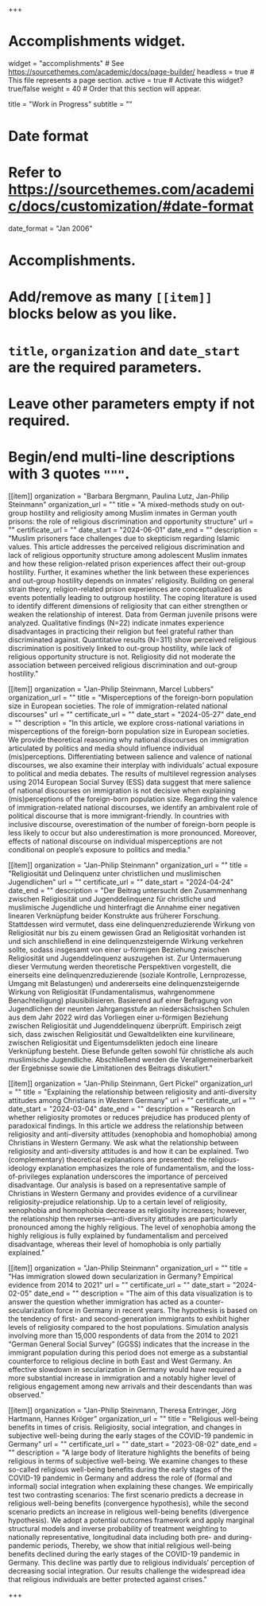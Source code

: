 +++
# Accomplishments widget.
widget = "accomplishments"  # See https://sourcethemes.com/academic/docs/page-builder/
headless = true  # This file represents a page section.
active = true  # Activate this widget? true/false
weight = 40  # Order that this section will appear.

title = "Work in Progress"
subtitle = ""

# Date format
#   Refer to https://sourcethemes.com/academic/docs/customization/#date-format
date_format = "Jan 2006"

# Accomplishments.
#   Add/remove as many `[[item]]` blocks below as you like.
#   `title`, `organization` and `date_start` are the required parameters.
#   Leave other parameters empty if not required.
#   Begin/end multi-line descriptions with 3 quotes `"""`.

[[item]]
  organization = "Barbara Bergmann, Paulina Lutz, Jan-Philip Steinmann"
  organization_url = ""
  title = "A mixed-methods study on out-group hostility and religiosity among Muslim inmates in German youth prisons: the role of religious discrimination and opportunity structure"
  url = ""
  certificate_url = ""
  date_start = "2024-06-01"
  date_end = ""
  description = "Muslim prisoners face challenges due to skepticism regarding Islamic values. This article addresses the perceived religious discrimination and lack of religious opportunity structure among adolescent Muslim inmates and how these religion-related prison experiences affect their out-group hostility. Further, it examines whether the link between these experiences and out-group hostility depends on inmates’ religiosity. Building on general strain theory, religion-related prison experiences are conceptualized as events potentially leading to outgroup hostility. The coping literature is used to identify different dimensions of religiosity that can either strengthen or weaken the relationship of interest. Data from German juvenile prisons were analyzed. Qualitative findings (N=22) indicate inmates experience disadvantages in practicing their religion but feel grateful rather than discriminated against. Quantitative results (N=311) show perceived religious discrimination is positively linked to out-group hostility, while lack of religious opportunity structure is not. Religiosity did not moderate the association between perceived religious discrimination and out-group hostility."

[[item]]
  organization = "Jan-Philip Steinmann, Marcel Lubbers"
  organization_url = ""
  title = "Misperceptions of the foreign-born population size in European societies. The role of immigration-related national discourses"
  url = ""
  certificate_url = ""
  date_start = "2024-05-27"
  date_end = ""
  description = "In this article, we explore cross-national variations in misperceptions of the foreign-born population size in European societies. We provide theoretical reasoning why national discourses on immigration articulated by politics and media should influence individual (mis)perceptions. Differentiating between salience and valence of national discourses, we also examine their interplay with individuals’ actual exposure to political and media debates. The results of multilevel regression analyses using 2014 European Social Survey (ESS) data suggest that mere salience of national discourses on immigration is not decisive when explaining (mis)perceptions of the foreign-born population size. Regarding the valence of immigration-related national discourses, we identify an ambivalent role of political discourse that is more immigrant-friendly. In countries with inclusive discourse, overestimation of the number of foreign-born people is less likely to occur but also underestimation is more pronounced. Moreover, effects of national discourse on individual misperceptions are not conditional on people’s exposure to politics and media."

[[item]]
  organization = "Jan-Philip Steinmann"
  organization_url = ""
  title = "Religiosität und Delinquenz unter christlichen und muslimischen Jugendlichen"
  url = ""
  certificate_url = ""
  date_start = "2024-04-24"
  date_end = ""
  description = "Der Beitrag untersucht den Zusammenhang zwischen Religiosität und Jugenddelinquenz für christliche und muslimische Jugendliche und hinterfragt die Annahme einer negativen linearen Verknüpfung beider Konstrukte aus früherer Forschung. Stattdessen wird vermutet, dass eine delinquenzreduzierende Wirkung von Religiosität nur bis zu einem gewissen Grad an Religiosität vorhanden ist und sich anschließend in eine delinquenzsteigernde Wirkung verkehren sollte, sodass insgesamt von einer u-förmigen Beziehung zwischen Religiosität und Jugenddelinquenz auszugehen ist. Zur Untermauerung dieser Vermutung werden theoretische Perspektiven vorgestellt, die einerseits eine delinquenzreduzierende (soziale Kontrolle, Lernprozesse, Umgang mit Belastungen) und andererseits eine delinquenzsteigernde Wirkung von Religiosität (Fundamentalismus, wahrgenommene Benachteiligung) plausibilisieren. Basierend auf einer Befragung von Jugendlichen der neunten Jahrgangsstufe an niedersächsischen Schulen aus dem Jahr 2022 wird das Vorliegen einer u-förmigen Beziehung zwischen Religiosität und Jugenddelinquenz überprüft. Empirisch zeigt sich, dass zwischen Religiosität und Gewaltdelikten eine kurvilineare, zwischen Religiosität und Eigentumsdelikten jedoch eine lineare Verknüpfung besteht. Diese Befunde gelten sowohl für christliche als auch muslimische Jugendliche. Abschließend werden die Verallgemeinerbarkeit der Ergebnisse sowie die Limitationen des Beitrags diskutiert."

[[item]]
  organization = "Jan-Philip Steinmann, Gert Pickel"
  organization_url = ""
  title = "Explaining the relationship between religiosity and anti-diversity attitudes among Christians in Western Germany"
  url = ""
  certificate_url = ""
  date_start = "2024-03-04"
  date_end = ""
  description = "Research on whether religiosity promotes or reduces prejudice has produced plenty of paradoxical findings. In this article we address the relationship between religiosity and anti-diversity attitudes (xenophobia and homophobia) among Christians in Western Germany. We ask what the relationship between religiosity and anti-diversity attitudes is and how it can be explained. Two (complementary) theoretical explanations are presented: the religious-ideology explanation emphasizes the role of fundamentalism, and the loss-of-privileges explanation underscores the importance of perceived disadvantage. Our analysis is based on a representative sample of Christians in Western Germany and provides evidence of a curvilinear religiosity-prejudice relationship. Up to a certain level of religiosity, xenophobia and homophobia decrease as religiosity increases; however, the relationship then reverses—anti-diversity attitudes are particularly pronounced among the highly religious. The level of xenophobia among the highly religious is fully explained by fundamentalism and perceived disadvantage, whereas their level of homophobia is only partially explained."

[[item]]
  organization = "Jan-Philip Steinmann"
  organization_url = ""
  title = "Has immigration slowed down secularization in Germany? Empirical evidence from 2014 to 2021"
  url = ""
  certificate_url = ""
  date_start = "2024-02-05"
  date_end = ""
  description = "The aim of this data visualization is to answer the question whether immigration has acted as a counter-secularization force in Germany in recent years. The hypothesis is based on the tendency of first- and second-generation immigrants to exhibit higher levels of religiosity compared to the host populations. Simulation analysis involving more than 15,000 respondents of data from the 2014 to 2021 “German General Social Survey” (GGSS) indicates that the increase in the immigrant population during this period does not emerge as a substantial counterforce to religious decline in both East and West Germany. An effective slowdown in secularization in Germany would have required a more substantial increase in immigration and a notably higher level of religious engagement among new arrivals and their descendants than was observed."

[[item]]
  organization = "Jan-Philip Steinmann, Theresa Entringer, Jörg Hartmann, Hannes Kröger"
  organization_url = ""
  title = "Religious well-being benefits in times of crisis. Religiosity, social integration, and changes in subjective well-being during the early stages of the COVID-19 pandemic in Germany"
  url = ""
  certificate_url = ""
  date_start = "2023-08-02"
  date_end = ""
  description = "A large body of literature highlights the benefits of being religious in terms of subjective well-being. We examine changes to these so-called religious well-being benefits during the early stages of the COVID-19 pandemic in Germany and address the role of (formal and informal) social integration when explaining these changes. We empirically test two contrasting scenarios: The first scenario predicts a decrease in religious well-being benefits (convergence hypothesis), while the second scenario predicts an increase in religious well-being benefits (divergence hypothesis). We adopt a potential outcomes framework and apply marginal structural models and inverse probability of treatment weighting to nationally representative, longitudinal data including both pre- and during-pandemic periods, Thereby, we show that initial religious well-being benefits declined during the early stages of the COVID-19 pandemic in Germany. This decline was partly due to religious individuals’ perception of decreasing social integration. Our results challenge the widespread idea that religious individuals are better protected against crises."

+++
